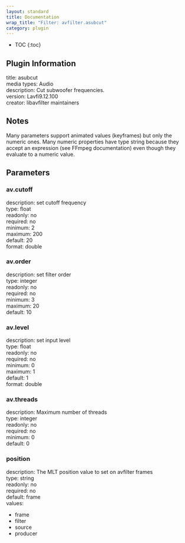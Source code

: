 ```yaml
---
layout: standard
title: Documentation
wrap_title: "Filter: avfilter.asubcut"
category: plugin
---
```

* TOC
{:toc}

## Plugin Information

title: asubcut  
media types:
Audio  
description: Cut subwoofer frequencies.  
version: Lavfi9.12.100  
creator: libavfilter maintainers  

## Notes

Many parameters support animated values (keyframes) but only the numeric ones. Many numeric properties have type string because they accept an expression (see FFmpeg documentation) even though they evaluate to a numeric value.

## Parameters

### av.cutoff

  
description:
set cutoff frequency  
type: float  
readonly: no  
required: no  
minimum: 2  
maximum: 200  
default: 20  
format: double  

### av.order

  
description:
set filter order  
type: integer  
readonly: no  
required: no  
minimum: 3  
maximum: 20  
default: 10  

### av.level

  
description:
set input level  
type: float  
readonly: no  
required: no  
minimum: 0  
maximum: 1  
default: 1  
format: double  

### av.threads

  
description:
Maximum number of threads  
type: integer  
readonly: no  
required: no  
minimum: 0  
default: 0  

### position

  
description:
The MLT position value to set on avfilter frames  
type: string  
readonly: no  
required: no  
default: frame  
values:  

* frame
* filter
* source
* producer

